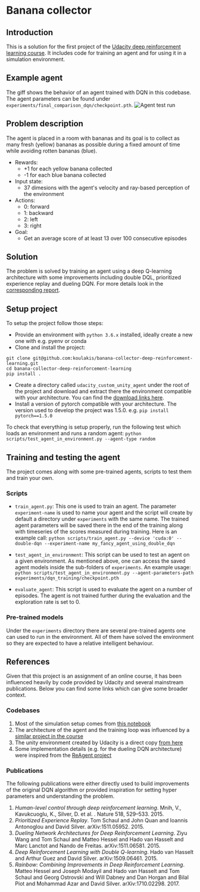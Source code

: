 # Banana collector

## Introduction
This is a solution for the first project of the [Udacity deep reinforcement learning course](https://www.udacity.com/course/deep-reinforcement-learning-nanodegree--nd893). It includes code for training an agent and for using it in a simulation environment.

## Example agent
The giff shows the behavior of an agent trained with DQN in this codebase. The agent parameters can be found under `experiments/final_comparison_dqn/checkpoint.pth`.
![Agent test run](artifacts/screencast_unity_edited.gif)

## Problem description
The agent is placed in a room with bananas and its goal is to collect as many fresh (yellow) bananas as possible during a fixed amount of time while avoiding rotten bananas (blue).

- Rewards:
  - +1 for each yellow banana collected
  - -1 for each blue banana collected
- Input state:
  - 37 dimesions with the agent's velocity and ray-based perception of the environment
- Actions:
  - 0: forward
  - 1: backward
  - 2: left
  - 3: right
- Goal:
  - Get an average score of at least 13 over 100 consecutive episodes

## Solution
The problem is solved by training an agent using a deep Q-learning architecture with some improvements including
double DQL, prioritized experience replay and dueling DQN. For more details look in the [corresponding report](https://github.com/koulakis/banana-collector-deep-reinforcement-learning/blob/master/Report.ipynb).

## Setup project
To setup the project follow those steps:
- Provide an environment with `python 3.6.x` installed, ideally create a new one with e.g. pyenv or conda
- Clone and install the project: 
```
git clone git@github.com:koulakis/banana-collector-deep-reinforcement-learning.git
cd banana-collector-deep-reinforcement-learning
pip install .
```
- Create a directory called `udacity_custom_unity_agent` under the root of the project and download and extract there
  the environment compatible with your architecture. You can find the [download links here](https://github.com/udacity/deep-reinforcement-learning/tree/master/p1_navigation#getting-started).
- Install a version of pytorch compatible with your architecture. The version used to develop the project was 1.5.0.
e.g. `pip install pytorch==1.5.0`

To check that everything is setup properly, run the following test which loads an environment and runs a random agent:
`python scripts/test_agent_in_environment.py --agent-type random`

## Training and testing the agent
The project comes along with some pre-trained agents, scripts to test them and train your own.

### Scripts
- `train_agent.py`: This one is used to train an agent. The parameter `experiment-name` is used to name your agent and
    the script will create by default a directory under `experiments` with the same name. The trained agent parameters
    will be saved there in the end of the training along with timeseries of the scores measured during training. Here is
    an example call:
    ```python scripts/train_agent.py --device 'cuda:0' --double-dqn --experiment-name my_fancy_agent_using_double_dqn```
    
- `test_agent_in_environment`: This script can be used to test an agent on a given environment. As mentioned above, one
can access the saved agent models inside the sub-folders of `experiments`. An example usage:
    ```python scripts/test_agent_in_environment.py --agent-parameters-path experiments/dqn_training/checkpoint.pth```
    
- `evaluate_agent`: This script is used to evaluate the agent on a number of episodes. The agent is not trained further
during the evaluation and the exploration rate is set to 0.
    
### Pre-trained models
Under the `experiments` directory there are several pre-trained agents one can used to run in the environment. All of
them have solved the environment so they are expected to have a relative intelligent behaviour.

## References
Given that this project is an assignment of an online course, it has been influenced heavily by code provided by
Udacity and several mainstream publications. Below you can find some links which can give some broader context.

### Codebases
1. Most of the simulation setup comes from [this notebook](https://github.com/udacity/deep-reinforcement-learning/blob/master/p1_navigation/Navigation.ipynb)
1. The architecture of the agent and the training loop was influenced by a [similar project in the course](https://github.com/udacity/deep-reinforcement-learning/tree/master/dqn/solution)
1. The unity environment created by Udacity is a direct copy [from here](https://github.com/udacity/deep-reinforcement-learning/tree/master/python)
1. Some implementation details (e.g. for the dueling DQN architecture) were inspired from the [ReAgent project](https://github.com/facebookresearch/ReAgent)
 
### Publications
The following publications were either directly used to build improvements of the original DQN algorithm or provided
inspiration for setting hyper parameters and understanding the problem.

1. *Human-level control through deep reinforcement learning*. Mnih, V., Kavukcuoglu, K., Silver, D. et al. . Nature 518, 529–533. 2015.
1. *Prioritized Experience Replay*. Tom Schaul and John Quan and Ioannis Antonoglou and David Silver. arXiv:1511.05952. 2015.
1. *Dueling Network Architectures for Deep Reinforcement Learning*. Ziyu Wang and Tom Schaul and Matteo Hessel and Hado van Hasselt and Marc Lanctot and Nando de Freitas. arXiv:1511.06581. 2015.
1. *Deep Reinforcement Learning with Double Q-learning*. Hado van Hasselt and Arthur Guez and David Silver. arXiv:1509.06461. 2015.
1. *Rainbow: Combining Improvements in Deep Reinforcement Learning*. Matteo Hessel and Joseph Modayil and Hado van Hasselt and Tom Schaul and Georg Ostrovski and Will Dabney and Dan Horgan and Bilal Piot and Mohammad Azar and David Silver. arXiv:1710.02298. 2017.
